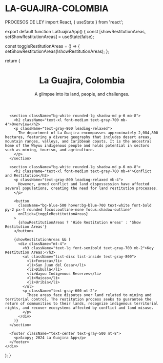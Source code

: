 # LA-GUAJIRA-COLOMBIA
PROCESOS DE LEY
import React, { useState } from 'react';

export default function LaGuajiraApp() {
  const [showRestitutionAreas, setShowRestitutionAreas] = useState(false);

  const toggleRestitutionAreas = () => {
    setShowRestitutionAreas(!showRestitutionAreas);
  };

  return (
    <div className="bg-gray-100 min-h-screen p-8">
      <header className="mb-8">
        <h1 className="text-3xl font-semibold text-gray-800">La Guajira, Colombia</h1>
        <p className="text-gray-600">A glimpse into its land, people, and challenges.</p>
      </header>

      <section className="bg-white rounded-lg shadow-md p-6 mb-8">
        <h2 className="text-xl font-medium text-gray-700 mb-4">Overview</h2>
        <p className="text-gray-800 leading-relaxed">
          The department of La Guajira encompasses approximately 2,084,800 hectares, featuring a diverse geography that includes desert areas, mountain ranges, valleys, and Caribbean coasts. It is the ancestral home of the Wayuu indigenous people and holds potential in sectors such as mining, tourism, and agriculture.
        </p>
      </section>

      <section className="bg-white rounded-lg shadow-md p-6 mb-8">
        <h2 className="text-xl font-medium text-gray-700 mb-4">Conflict and Restitution</h2>
        <p className="text-gray-800 leading-relaxed mb-4">
          However, armed conflict and land dispossession have affected several populations, creating the need for land restitution processes.
        </p>

        <button
          className="bg-blue-500 hover:bg-blue-700 text-white font-bold py-2 px-4 rounded focus:outline-none focus:shadow-outline"
          onClick={toggleRestitutionAreas}
        >
          {showRestitutionAreas ? 'Hide Restitution Areas' : 'Show Restitution Areas'}
        </button>

        {showRestitutionAreas && (
          <div className="mt-4">
            <h3 className="text-lg font-semibold text-gray-700 mb-2">Key Restitution Areas:</h3>
            <ul className="list-disc list-inside text-gray-800">
              <li>Fonseca</li>
              <li>San Juan del Cesar</li>
              <li>Dibulla</li>
              <li>Wayuu Indigenous Reserves</li>
              <li>Maicao</li>
              <li>Uribia</li>
            </ul>
            <p className="text-gray-600 mt-2">
              These areas face disputes over land related to mining and territorial control. The restitution process seeks to guarantee the return of communities to their lands, recognize indigenous territorial rights, and recover ecosystems affected by conflict and land misuse.
            </p>
          </div>
        )}
      </section>

      <footer className="text-center text-gray-500 mt-8">
        <p>&copy; 2024 La Guajira App</p>
      </footer>
    </div>
  );
}
